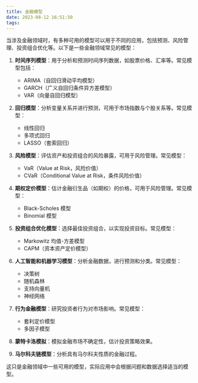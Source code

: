 ```yaml
---
title: 金融模型
date: 2023-08-12 16:51:50
tags:
---
```


当涉及金融领域时，有多种可用的模型可以用于不同的应用，包括预测、风险管理、投资组合优化等。以下是一些金融领域常见的模型：

1. **时间序列模型**：用于分析和预测时间序列数据，如股票价格、汇率等。常见模型包括：
   - ARIMA（自回归滑动平均模型）
   - GARCH（广义自回归条件异方差模型）
   - VAR（向量自回归模型）

2. **回归模型**：分析变量关系并进行预测，可用于市场指数与个股关系等。常见模型：
   - 线性回归
   - 多项式回归
   - LASSO（套索回归）

3. **风险模型**：评估资产和投资组合的风险暴露，可用于风险管理。常见模型：
   - VaR（Value at Risk，风险价值）
   - CVaR（Conditional Value at Risk，条件风险价值）

4. **期权定价模型**：估计金融衍生品（如期权）的价格，可用于风险管理。常见模型：
   - Black-Scholes 模型
   - Binomial 模型

5. **投资组合优化模型**：选择最佳投资组合，以实现投资目标。常见模型：
   - Markowitz 均值-方差模型
   - CAPM（资本资产定价模型）

6. **人工智能和机器学习模型**：分析金融数据，进行预测和分类。常见模型：
   - 决策树
   - 随机森林
   - 支持向量机
   - 神经网络

7. **行为金融模型**：研究投资者行为对市场影响。常见模型：
   - 套利定价模型
   - 多因子模型

8. **蒙特卡洛模拟**：模拟金融市场不确定性，估计投资策略效果。

9. **马尔科夫链模型**：分析具有马尔科夫性质的金融过程。

这只是金融领域中一些可用的模型，实际应用中会根据问题和数据选择适当的模型。